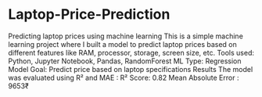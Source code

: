 # Laptop-Price-Prediction
Predicting laptop prices using machine learning
This is a simple machine learning project where I built a model to predict laptop prices based on different features like RAM, processor, storage, screen size, etc.
Tools used: Python, Jupyter Notebook, Pandas, RandomForest
ML Type: Regression Model
Goal: Predict price based on laptop specifications
Results
The model was evaluated using R² and MAE :
R² Score: 0.82
Mean Absolute Error : 9653₹
